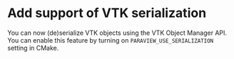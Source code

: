 # Add support of VTK serialization

You can now (de)serialize VTK objects using the VTK Object Manager API.
You can enable this feature by turning on `PARAVIEW_USE_SERIALIZATION` setting
in CMake.
